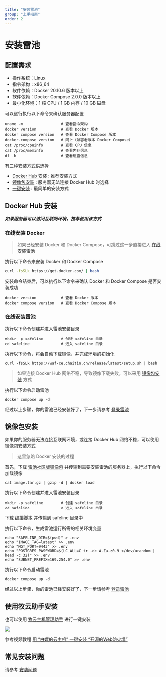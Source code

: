 ```yaml
---
title: "安装雷池"
group: "上手指南"
order: 2
---
```


# 安装雷池

## 配置需求

- 操作系统：Linux
- 指令架构：x86_64
- 软件依赖：Docker 20.10.6 版本以上
- 软件依赖：Docker Compose 2.0.0 版本以上
- 最小化环境：1 核 CPU / 1 GB 内存 / 10 GB 磁盘

可以逐行执行以下命令来确认服务器配置

```shell
uname -m                 # 查看指令架构
docker version           # 查看 Docker 版本
docker compose version   # 查看 Docker Compose 版本
docker-compose version   # 同上（兼容老版本 Docker Compose）
cat /proc/cpuinfo        # 查看 CPU 信息
cat /proc/meminfo        # 查看内存信息
df -h                    # 查看磁盘信息
```

有三种安装方式供选择

- [Docker Hub 安装](#docker-hub-安装) : 推荐安装方式
- [镜像包安装](#镜像包安装) : 服务器无法连接 Docker Hub 时选择
- [一键安装](#使用牧云助手安装) : 最简单的安装方式

## Docker Hub 安装

***如果服务器可以访问互联网环境，推荐使用该方式***

### 在线安装 Docker

> 如果已经安装 Docker 和 Docker Compose，可跳过这一步直接进入 [在线安装雷池](#在线安装雷池)

执行以下命令来安装 Docker 和 Docker Compose

```bash
curl -fsSLk https://get.docker.com/ | bash
```

安装命令结束后，可以执行以下命令来确认 Docker 和 Docker Compose 是否安装成功

```
docker version           # 查看 Docker 版本
docker compose version   # 查看 Docker Compose 版本
```

### 在线安装雷池

执行以下命令创建并进入雷池安装目录

```
mkdir -p safeline        # 创建 safeline 目录
cd safeline              # 进入 safeline 目录
```

执行以下命令，将会自动下载镜像，并完成环境的初始化

```
curl -fsSLk https://waf-ce.chaitin.cn/release/latest/setup.sh | bash
```

> 如果连接 Docker Hub 网络不稳，导致镜像下载失败，可以采用 [镜像包安装](#镜像包安装) 方式

执行以下命令启动雷池

```
docker compose up -d
```

经过以上步骤，你的雷池已经安装好了，下一步请参考 [登录雷池](/posts/guide_login)

## 镜像包安装 

如果你的服务器无法连接互联网环境，或连接 Docker Hub 网络不稳，可以使用镜像包安装方式

> 这里忽略 Docker 安装的过程

首先，下载 [雷池社区版镜像包](http://demo.waf-ce.chaitin.cn/image.tar.gz) 并传输到需要安装雷池的服务器上，执行以下命令加载镜像

```
cat image.tar.gz | gzip -d | docker load
```

执行以下命令创建并进入雷池安装目录

```
mkdir -p safeline        # 创建 safeline 目录
cd safeline              # 进入 safeline 目录
```

下载 [编排脚本](https://waf-ce.chaitin.cn/release/latest/compose.yaml) 并传输到 safeline 目录中  

执行以下命令，生成雷池运行所需的相关环境变量

```
echo "SAFELINE_DIR=$(pwd)" > .env
echo "IMAGE_TAG=latest" >> .env
echo "MGT_PORT=9443" >> .env
echo "POSTGRES_PASSWORD=$(LC_ALL=C tr -dc A-Za-z0-9 </dev/urandom | head -c 32)" >> .env
echo "SUBNET_PREFIX=169.254.0" >> .env
```

执行以下命令启动雷池

```
docker compose up -d
```

经过以上步骤，你的雷池已经安装好了，下一步请参考 [登录雷池](/posts/guide_login)

## 使用牧云助手安装

也可以使用 [牧云主机管理助手](https://collie.chaitin.cn/) 进行一键安装

![](/images/docs/guide_install/collie_apps.png)

参考视频教程 [用 “白嫖的云主机” 一键安装 “开源的Web防火墙”](https://www.bilibili.com/video/BV1sh4y1t7Pk/)

## 常见安装问题

请参考 [安装问题](/posts/faq_install)
